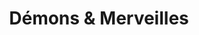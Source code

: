 ---
title: "Démons & Merveilles"
url: /charleville-mezieres/demons-und-merveilles/
shop: Antiquitäten
---